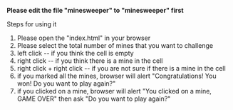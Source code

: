 **Please edit the file "minesweeper" to "minesweeper" first**

Steps for using it
1. Please open the "index.html" in your browser
2. Please select the total number of mines that you want to challenge
3. left click -- if you think the cell is empty
4. right click -- if you think there is a mine in the cell
5. right click + right click -- if you are not sure if there is a mine in the cell
6. if you marked all the mines, browser will alert "Congratulations! You won! Do you want to play again?"
7. if you clicked on a mine, browser will alert "You clicked on a mine, GAME OVER" then ask "Do you want to play again?"
